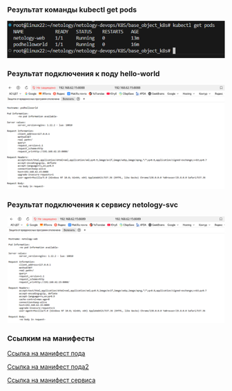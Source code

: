 ### Результат команды kubectl get pods

![](screenshots/0.png)

### Результат подключения к поду hello-world

![](screenshots/1.png)

### Результат подключения к сервису netology-svc

![](screenshots/2.png)

### Ссылким на манифесты

[Ссылка на манифест пода](pod_hello_world.yaml)

[Ссылка на манифест пода2](pod_netology-web.yaml)

[Ссылка на манифест сервиса](netology-svc.yaml)